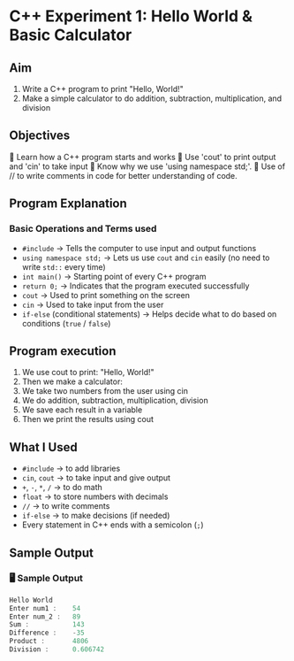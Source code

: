 # C++ Experiment 1: Hello World & Basic Calculator

## Aim
1. Write a C++ program to print "Hello, World!"
2. Make a simple calculator to do addition, subtraction, multiplication, and division
## Objectives
🔹 Learn how a C++ program starts and works
🔹 Use 'cout' to print output and 'cin' to take input
🔹 Know why we use 'using namespace std;'.
🔹 Use of // to write comments in code for better understanding of code.
## Program Explanation
### Basic Operations and Terms used
- `#include` → Tells the computer to use input and output functions  
- `using namespace std;` → Lets us use `cout` and `cin` easily (no need to write `std::` every time)  
- `int main()` → Starting point of every C++ program  
- `return 0;` → Indicates that the program executed successfully  
- `cout` → Used to print something on the screen  
- `cin` → Used to take input from the user  
- `if-else` (conditional statements) → Helps decide what to do based on conditions (`true` / `false`)
## Program execution
1. We use cout to print: "Hello, World!"
2. Then we make a calculator:
3. We take two numbers from the user using cin
4. We do addition, subtraction, multiplication, division
5. We save each result in a variable
6. Then we print the results using cout
## What I Used
- `#include` → to add libraries  
- `cin`, `cout` → to take input and give output  
- `+`, `-`, `*`, `/` → to do math  
- `float` → to store numbers with decimals  
- `//` → to write comments  
- `if-else` → to make decisions (if needed)  
- Every statement in C++ ends with a semicolon (`;`)
## Sample Output
### 🖥️ Sample Output

```cpp
Hello World
Enter num1 :    54
Enter num_2 :   89
Sum :           143
Difference :    -35
Product :       4806
Division :      0.606742

